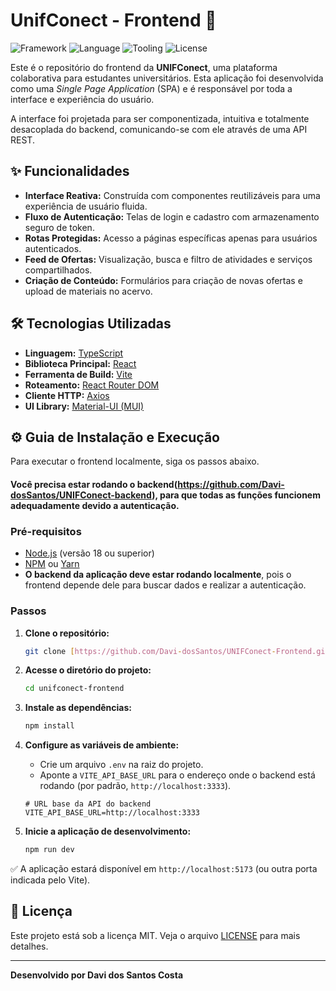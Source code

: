 # UnifConect - Frontend 🎨

![Framework](https://img.shields.io/badge/Framework-React-blue?style=for-the-badge)
![Language](https://img.shields.io/badge/Language-TypeScript-blue?style=for-the-badge)
![Tooling](https://img.shields.io/badge/Tooling-Vite-purple?style=for-the-badge)
![License](https://img.shields.io/badge/License-MIT-green?style=for-the-badge)

Este é o repositório do frontend da **UNIFConect**, uma plataforma colaborativa para estudantes universitários. Esta aplicação foi desenvolvida como uma *Single Page Application* (SPA) e é responsável por toda a interface e experiência do usuário.

A interface foi projetada para ser componentizada, intuitiva e totalmente desacoplada do backend, comunicando-se com ele através de uma API REST.

## ✨ Funcionalidades

-   **Interface Reativa:** Construída com componentes reutilizáveis para uma experiência de usuário fluida.
-   **Fluxo de Autenticação:** Telas de login e cadastro com armazenamento seguro de token.
-   **Rotas Protegidas:** Acesso a páginas específicas apenas para usuários autenticados.
-   **Feed de Ofertas:** Visualização, busca e filtro de atividades e serviços compartilhados.
-   **Criação de Conteúdo:** Formulários para criação de novas ofertas e upload de materiais no acervo.

## 🛠️ Tecnologias Utilizadas

-   **Linguagem:** [TypeScript](https://www.typescriptlang.org/)
-   **Biblioteca Principal:** [React](https://react.dev/)
-   **Ferramenta de Build:** [Vite](https://vitejs.dev/)
-   **Roteamento:** [React Router DOM](https://reactrouter.com/)
-   **Cliente HTTP:** [Axios](https://axios-http.com/)
-   **UI Library:** [Material-UI (MUI)](https://mui.com/)

## ⚙️ Guia de Instalação e Execução

Para executar o frontend localmente, siga os passos abaixo.
#### Você precisa estar rodando o backend(https://github.com/Davi-dosSantos/UNIFConect-backend), para que todas as funções funcionem adequadamente devido a autenticação.

### Pré-requisitos

-   [Node.js](https://nodejs.org/en/) (versão 18 ou superior)
-   [NPM](https://www.npmjs.com/) ou [Yarn](https://yarnpkg.com/)
-   **O backend da aplicação deve estar rodando localmente**, pois o frontend depende dele para buscar dados e realizar a autenticação.

### Passos

1.  **Clone o repositório:**
    ```bash
    git clone [https://github.com/Davi-dosSantos/UNIFConect-Frontend.git](https://github.com/Davi-dosSantos/UNIFConect-Frontend.git)
    ```

2.  **Acesse o diretório do projeto:**
    ```bash
    cd unifconect-frontend
    ```

3.  **Instale as dependências:**
    ```bash
    npm install
    ```

4.  **Configure as variáveis de ambiente:**
    -   Crie um arquivo `.env` na raiz do projeto.
    -   Aponte a `VITE_API_BASE_URL` para o endereço onde o backend está rodando (por padrão, `http://localhost:3333`).
    ```env
    # URL base da API do backend
    VITE_API_BASE_URL=http://localhost:3333
    ```

5.  **Inicie a aplicação de desenvolvimento:**
    ```bash
    npm run dev
    ```

✅ A aplicação estará disponível em `http://localhost:5173` (ou outra porta indicada pelo Vite).

## 📄 Licença

Este projeto está sob a licença MIT. Veja o arquivo [LICENSE](LICENSE) para mais detalhes.

---
**Desenvolvido por Davi dos Santos Costa**
